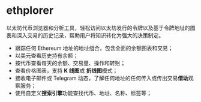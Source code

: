 # ethplorer


以太坊代币浏览器和分析工具，轻松访问以太坊发行的令牌以及基于令牌地址的图表和深入交易的历史记录，帮助用户将知识转化为强大的决策制定。

- 跟踪任何 Ethereum 地址的地址组合，包含全面的余额图表和交易；
- 以美元查看历史持有余额；
- 按代币查看每天的余额、交易量、操作和转账；
- 查看价格图表，支持 **K 线图**或 **折线图**模式；
- 接收电子邮件或 Telegram 动态，了解任何地址的任何传入或传出交易**借助**观察服务；
- 使用自定义**搜索引擎**功能查找代币、地址、名称、标签等；


